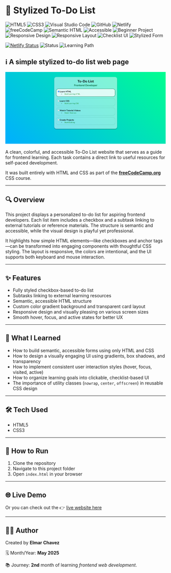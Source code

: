 # 📁 Stylized To-Do List

![HTML5](https://img.shields.io/badge/HTML5-E34F26?style=for-the-badge&logo=html5&logoColor=white)
![CSS3](https://img.shields.io/badge/CSS3-1572B6?style=for-the-badge&logo=css3&logoColor=white)
![Visual Studio Code](https://img.shields.io/badge/VS%20Code-007ACC?style=for-the-badge&logo=visual-studio-code&logoColor=white)
![GitHub](https://img.shields.io/badge/GitHub-181717?style=for-the-badge&logo=github&logoColor=white)
![Netlify](https://img.shields.io/badge/Netlify-00C7B7?style=for-the-badge&logo=netlify&logoColor=white)
![freeCodeCamp](https://img.shields.io/badge/freeCodeCamp-27273D?style=for-the-badge&logo=freecodecamp&logoColor=white)
![Semantic HTML](https://img.shields.io/badge/Semantic%20HTML-ff9800?style=for-the-badge)
![Accessible](https://img.shields.io/badge/Accessibility-A11Y-0052cc?style=for-the-badge)
![Beginner Project](https://img.shields.io/badge/Beginner%20Project-25D366?style=for-the-badge)
![Responsive Design](https://img.shields.io/badge/Responsive%20Design-2196F3?style=for-the-badge&logo=responsive&logoColor=white)
![Responsive Layout](https://img.shields.io/badge/Responsive%20Layout-Full%20Support-blue?style=for-the-badge)
![Checklist UI](https://img.shields.io/badge/UI-Checklist%20Based-orange?style=for-the-badge)
![Stylized Form](https://img.shields.io/badge/Styled%20Form-Interactive%20Inputs-yellow?style=for-the-badge)

[![Netlify Status](https://api.netlify.com/api/v1/badges/47674e46-271a-4f1e-8590-c2887b53fb8d/deploy-status)](https://html-css-daily.netlify.app/build%20a%20stylized%20to-do%20list/)
![Status](https://img.shields.io/badge/status-complete-brightgreen)
![Learning Path](https://img.shields.io/badge/learning%20path-month%202-blue)

## ℹ️ A simple stylized to-do list web page

![Screenshot of the project](./screenshot.png)

A clean, colorful, and accessible To-Do List website that serves as a guide for frontend learning. Each task contains a direct link to useful resources for self-paced development.

It was built entirely with HTML and CSS as part of the [**freeCodeCamp.org**](https://www.freecodecamp.org/learn/full-stack-developer/) CSS course.

---

## 🔍 Overview

This project displays a personalized to-do list for aspiring frontend developers. Each list item includes a checkbox and a subtask linking to external tutorials or reference materials. The structure is semantic and accessible, while the visual design is playful yet professional.

It highlights how simple HTML elements—like checkboxes and anchor tags—can be transformed into engaging components with thoughtful CSS styling. The layout is responsive, the colors are intentional, and the UI supports both keyboard and mouse interaction.

---

## ✨ Features

- Fully styled checkbox-based to-do list
- Subtasks linking to external learning resources
- Semantic, accessible HTML structure
- Custom color gradient background and transparent card layout
- Responsive design and visually pleasing on various screen sizes
- Smooth hover, focus, and active states for better UX

---

## 🧠 What I Learned

- How to build semantic, accessible forms using only HTML and CSS
- How to design a visually engaging UI using gradients, box shadows, and transparency
- How to implement consistent user interaction styles (hover, focus, visited, active)
- How to organize learning goals into clickable, checklist-based UI
- The importance of utility classes (`nowrap`, `center`, `offscreen`) in reusable CSS design

---

## 🛠️ Tech Used

- HTML5
- CSS3

---

## 🚀 How to Run

1. Clone the repository
2. Navigate to this project folder
3. Open `index.html` in your browser

---

## 🌐 Live Demo

Or you can check out the 👉 [live website here](https://html-css-daily.netlify.app/build%20a%20stylized%20to-do%20list/)

---

## 🧑‍💻 Author

Created by **Elmar Chavez**

🗓️ Month/Year: **May 2025**

📚 Journey: **2nd** month of learning _frontend web development_.
